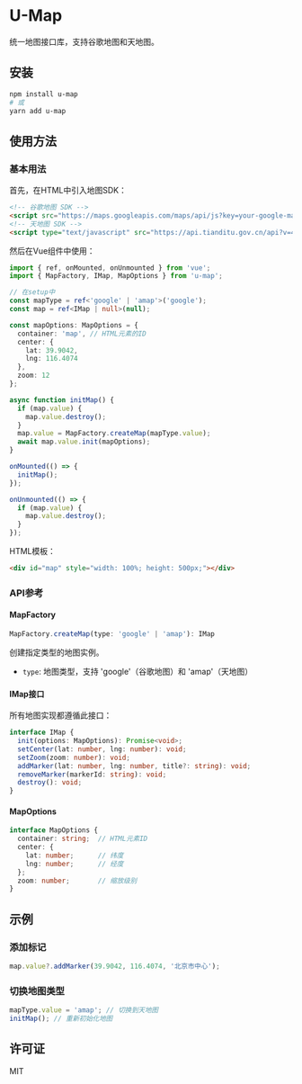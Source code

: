 # U-Map

统一地图接口库，支持谷歌地图和天地图。

## 安装

```bash
npm install u-map
# 或
yarn add u-map
```

## 使用方法

### 基本用法

首先，在HTML中引入地图SDK：

```html
<!-- 谷歌地图 SDK -->
<script src="https://maps.googleapis.com/maps/api/js?key=your-google-maps-key"></script>
<!-- 天地图 SDK -->
<script type="text/javascript" src="https://api.tianditu.gov.cn/api?v=4.0&tk=your-tianditu-key"></script>
```

然后在Vue组件中使用：

```typescript
import { ref, onMounted, onUnmounted } from 'vue';
import { MapFactory, IMap, MapOptions } from 'u-map';

// 在setup中
const mapType = ref<'google' | 'amap'>('google');
const map = ref<IMap | null>(null);

const mapOptions: MapOptions = {
  container: 'map', // HTML元素的ID
  center: {
    lat: 39.9042,
    lng: 116.4074
  },
  zoom: 12
};

async function initMap() {
  if (map.value) {
    map.value.destroy();
  }
  map.value = MapFactory.createMap(mapType.value);
  await map.value.init(mapOptions);
}

onMounted(() => {
  initMap();
});

onUnmounted(() => {
  if (map.value) {
    map.value.destroy();
  }
});
```

HTML模板：

```html
<div id="map" style="width: 100%; height: 500px;"></div>
```

### API参考

#### MapFactory

```typescript
MapFactory.createMap(type: 'google' | 'amap'): IMap
```

创建指定类型的地图实例。

- `type`: 地图类型，支持 'google'（谷歌地图）和 'amap'（天地图）

#### IMap接口

所有地图实现都遵循此接口：

```typescript
interface IMap {
  init(options: MapOptions): Promise<void>;
  setCenter(lat: number, lng: number): void;
  setZoom(zoom: number): void;
  addMarker(lat: number, lng: number, title?: string): void;
  removeMarker(markerId: string): void;
  destroy(): void;
}
```

#### MapOptions

```typescript
interface MapOptions {
  container: string;  // HTML元素ID
  center: {
    lat: number;      // 纬度
    lng: number;      // 经度
  };
  zoom: number;       // 缩放级别
}
```

## 示例

### 添加标记

```typescript
map.value?.addMarker(39.9042, 116.4074, '北京市中心');
```

### 切换地图类型

```typescript
mapType.value = 'amap'; // 切换到天地图
initMap(); // 重新初始化地图
```

## 许可证

MIT
